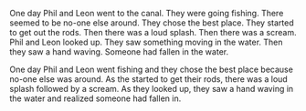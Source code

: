 One day Phil and Leon went to the canal. They were going fishing. There seemed to be no-one else around. They chose the best place. They started to get out the rods. Then there was a loud splash. Then there was a scream. Phil and Leon looked up. They saw something moving in the water. Then they saw a hand waving. Someone had fallen in the water.

One day Phil and Leon went fishing and they chose the best place because no-one else was around. As the started to get their rods, there was a loud splash followed by a scream. As they looked up, they saw a hand waving in the water and realized someone had fallen in. 
